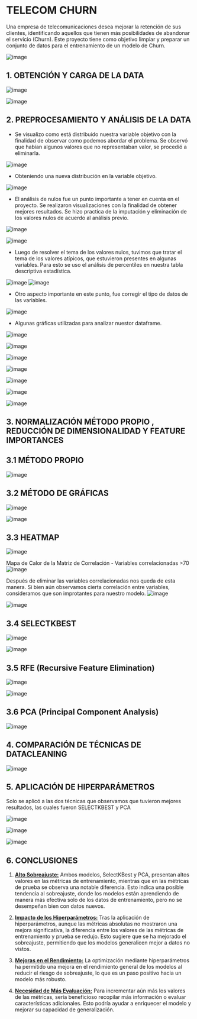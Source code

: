 # TELECOM CHURN

Una empresa de telecomunicaciones desea mejorar la retención de sus clientes, identificando aquellos que tienen más posibilidades de abandonar el servicio (Churn). Este proyecto tiene como objetivo limpiar y preparar un conjunto de datos para el entrenamiento de un modelo de Churn.

![image](https://github.com/user-attachments/assets/2d2488e0-febc-4002-9075-7cdd23a99674)

## 1. OBTENCIÓN Y CARGA DE LA DATA

![image](https://github.com/user-attachments/assets/af7b8f35-b420-4c41-91ff-a180a8375f5c)

![image](https://github.com/user-attachments/assets/2b5cf988-03c2-4eac-a778-01ce5679084e)

## 2. PREPROCESAMIENTO Y ANÁLISIS DE LA DATA
* Se visualizo como está distribuido nuestra variable objetivo con la finalidad de observar como podemos abordar el problema. Se observó que habían algunos valores que no representaban valor, se procedió a eliminarla.

![image](https://github.com/user-attachments/assets/d087b1f3-d35f-4fd7-929f-c6668df4f4ff)

* Obteniendo una nueva distribución en la variable objetivo.
  
![image](https://github.com/user-attachments/assets/9d00d3ef-601e-4879-a7e0-44f72f3ec478)

* El análisis de nulos fue un punto importante a tener en cuenta en el proyecto. Se realizaron visualizaciones con la finalidad de obtener mejores resultados. Se hizo practica de la imputación y eliminación de los valores nulos de acuerdo al análisis previo.

![image](https://github.com/user-attachments/assets/0248af3f-7a9d-4f08-b990-00fce052b47a)

![image](https://github.com/user-attachments/assets/b29fbbf7-d713-467f-9457-c04c6871d0a7)

* Luego de resolver el tema de los valores nulos, tuvimos que tratar el tema de los valores atípicos, que estuvieron presentes en algunas variables. Para esto se uso el análisis de percentiles en nuestra tabla descriptiva estadística.

![image](https://github.com/user-attachments/assets/93305de8-fe9e-44b1-b13d-185b2d015000)
![image](https://github.com/user-attachments/assets/905ecc59-2302-4470-92c1-8ed7c533142c)

* Otro aspecto importante en este punto, fue corregir el tipo de datos de las variables.

![image](https://github.com/user-attachments/assets/844a843e-bfee-44b2-a85d-047ea3aaa950)

* Algunas gráficas utilizadas para analizar nuestor dataframe.

![image](https://github.com/user-attachments/assets/7f38725b-6960-4ab0-b237-7276a450a6c1)

![image](https://github.com/user-attachments/assets/fcc6f4f7-f0c5-47aa-873a-520acc64a802)

![image](https://github.com/user-attachments/assets/6f95fbdd-c3b9-4ebe-98e3-5e237694f0fd)

![image](https://github.com/user-attachments/assets/d50719f0-bd1e-4eb0-b28d-5b672426bf2a)

![image](https://github.com/user-attachments/assets/581a2c47-21db-4642-9095-e1a8e00384a4)

![image](https://github.com/user-attachments/assets/150c3a7f-001c-431c-bff1-f2d7cd454151)

![image](https://github.com/user-attachments/assets/7f702630-23af-4c3c-a226-3b38cd5f7795)

## 3. NORMALIZACIÓN MÉTODO PROPIO , REDUCCIÓN DE DIMENSIONALIDAD Y FEATURE IMPORTANCES

## 3.1 MÉTODO PROPIO

![image](https://github.com/user-attachments/assets/ff24d69c-edf4-4b46-8cab-51d03604c45f)

## 3.2 MÉTODO DE GRÁFICAS

![image](https://github.com/user-attachments/assets/02b828f4-3901-4023-8c82-55def07f061d)

![image](https://github.com/user-attachments/assets/b97a54a8-9475-44bb-9e67-e1c674eef74a)

## 3.3 HEATMAP

![image](https://github.com/user-attachments/assets/ce414584-5c0f-4bdd-8ba4-7f365a3fb347)

Mapa de Calor de la Matriz de Correlación - Variables correlacionadas >70
![image](https://github.com/user-attachments/assets/34e29a18-caa4-42db-af41-0de0b6ac9115)

Después de eliminar las variables correlacionadas nos queda de esta manera. Si bien aún observamos cierta correlación entre variables, consideramos que son improtantes para nuestro modelo.
![image](https://github.com/user-attachments/assets/d02a400d-b2db-4e2a-a345-e03613ad6c81)

![image](https://github.com/user-attachments/assets/f61d2845-5a12-4255-9b62-df2f347d1771)

## 3.4 SELECTKBEST

![image](https://github.com/user-attachments/assets/b681d062-793b-47f9-9a64-09975191c1a3)

![image](https://github.com/user-attachments/assets/d762558a-5ad8-4701-b0c4-f936dbe084d3)


## 3.5 RFE (Recursive Feature Elimination)

![image](https://github.com/user-attachments/assets/c062c25e-b411-4dc5-bf97-d2e01c671467)

![image](https://github.com/user-attachments/assets/2dd195e8-9ca9-4954-831a-bb80cc358e81)

## 3.6 PCA (Principal Component Analysis)

![image](https://github.com/user-attachments/assets/43bfc38f-7b09-4339-bdb5-f0e7c5c16214)

## 4. COMPARACIÓN DE TÉCNICAS DE DATACLEANING

![image](https://github.com/user-attachments/assets/22eab390-45e6-49c6-a972-3d4ef6ba8529)

## 5. APLICACIÓN DE HIPERPARÁMETROS

Solo se aplicó a las dos técnicas que observamos que tuvieron mejores resultados, las cuales fueron SELECTKBEST y PCA

![image](https://github.com/user-attachments/assets/bbf4d8f5-48c5-479c-afe2-4af8c578921c)

![image](https://github.com/user-attachments/assets/aebaa241-1661-41f3-b855-4b6a13d1444c)

![image](https://github.com/user-attachments/assets/ef6986ae-861d-4e91-bd84-fc493eea197f)

## 6. CONCLUSIONES

1. <INS>**Alto Sobreajuste:**</INS> Ambos modelos, SelectKBest y PCA, presentan altos valores en las métricas de entrenamiento, mientras que en las métricas de prueba se observa una notable diferencia. Esto indica una posible tendencia al sobreajuste, donde los modelos están aprendiendo de manera más efectiva solo de los datos de entrenamiento, pero no se desempeñan bien con datos nuevos.

2. <INS>**Impacto de los Hiperparámetros:**</INS> Tras la aplicación de hiperparámetros, aunque las métricas absolutas no mostraron una mejora significativa, la diferencia entre los valores de las métricas de entrenamiento y prueba se redujo. Esto sugiere que se ha mejorado el sobreajuste, permitiendo que los modelos generalicen mejor a datos no vistos.

3. <INS>**Mejoras en el Rendimiento:**</INS> La optimización mediante hiperparámetros ha permitido una mejora en el rendimiento general de los modelos al reducir el riesgo de sobreajuste, lo que es un paso positivo hacia un modelo más robusto.

4. <INS>**Necesidad de Más Evaluación:**</INS> Para incrementar aún más los valores de las métricas, sería beneficioso recopilar más información o evaluar características adicionales. Esto podría ayudar a enriquecer el modelo y mejorar su capacidad de generalización.






























